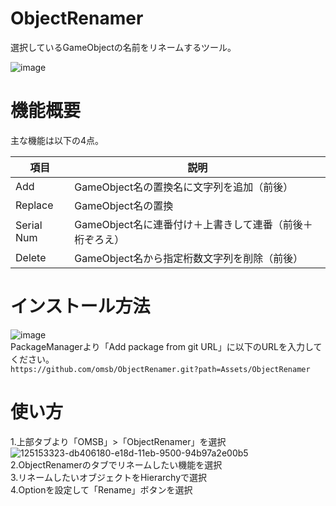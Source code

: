 # ObjectRenamer
選択しているGameObjectの名前をリネームするツール。

![image](https://user-images.githubusercontent.com/1855970/125155390-78a19280-e19a-11eb-9b5d-8574d9ae5b06.png)

# 機能概要
主な機能は以下の4点。

|項目      |説明|
|----      |----|
|Add       |GameObject名の置換名に文字列を追加（前後）|
|Replace   |GameObject名の置換|
|Serial Num|GameObject名に連番付け＋上書きして連番（前後＋桁ぞろえ）|
|Delete    |GameObject名から指定桁数文字列を削除（前後）|

# インストール方法
![image](https://user-images.githubusercontent.com/1855970/125154251-1180df80-e194-11eb-90d7-a11e31e40c5f.png)<br>
PackageManagerより「Add package from git URL」に以下のURLを入力してください。<br>
`https://github.com/omsb/ObjectRenamer.git?path=Assets/ObjectRenamer`

# 使い方
1.上部タブより「OMSB」>「ObjectRenamer」を選択<br>
![125153323-db406180-e18d-11eb-9500-94b97a2e00b5](https://user-images.githubusercontent.com/1855970/125154306-56a51180-e194-11eb-9cc0-e0b74afc862c.png)<br>
2.ObjectRenamerのタブでリネームしたい機能を選択<br>
3.リネームしたいオブジェクトをHierarchyで選択<br>
4.Optionを設定して「Rename」ボタンを選択
